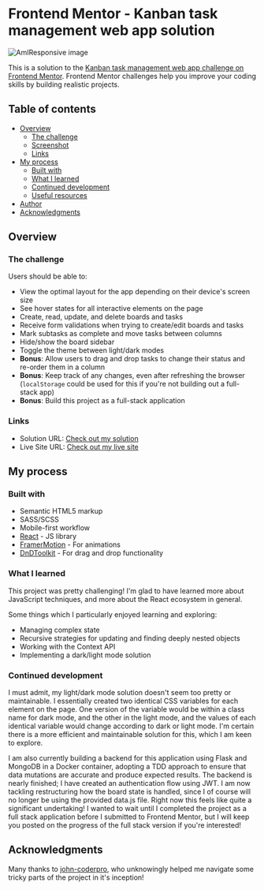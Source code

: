 # Frontend Mentor - Kanban task management web app solution

![AmIResponsive image](./docs/images/amiresponsive.png)

This is a solution to the [Kanban task management web app challenge on Frontend Mentor](https://www.frontendmentor.io/challenges/kanban-task-management-web-app-wgQLt-HlbB). Frontend Mentor challenges help you improve your coding skills by building realistic projects.

## Table of contents

- [Overview](#overview)
  - [The challenge](#the-challenge)
  - [Screenshot](#screenshot)
  - [Links](#links)
- [My process](#my-process)
  - [Built with](#built-with)
  - [What I learned](#what-i-learned)
  - [Continued development](#continued-development)
  - [Useful resources](#useful-resources)
- [Author](#author)
- [Acknowledgments](#acknowledgments)

## Overview

### The challenge

Users should be able to:

- View the optimal layout for the app depending on their device's screen size
- See hover states for all interactive elements on the page
- Create, read, update, and delete boards and tasks
- Receive form validations when trying to create/edit boards and tasks
- Mark subtasks as complete and move tasks between columns
- Hide/show the board sidebar
- Toggle the theme between light/dark modes
- **Bonus**: Allow users to drag and drop tasks to change their status and re-order them in a column
- **Bonus**: Keep track of any changes, even after refreshing the browser (`localStorage` could be used for this if you're not building out a full-stack app)
- **Bonus**: Build this project as a full-stack application

### Links

- Solution URL: [Check out my solution](https://github.com/OliverCadman/kanban_task_management)
- Live Site URL: [Check out my live site](https://olivercadman.github.io/kanban_task_management/)

## My process

### Built with

- Semantic HTML5 markup
- SASS/SCSS
- Mobile-first workflow
- [React](https://reactjs.org/) - JS library
- [FramerMotion](https://www.framer.com/motion/transition/) - For animations
- [DnDToolkit](https://dndkit.com/) - For drag and drop functionality

### What I learned

This project was pretty challenging! I'm glad to have learned more about JavaScript techniques, and more about the React ecosystem in general.

Some things which I particularly enjoyed learning and exploring:

- Managing complex state
- Recursive strategies for updating and finding deeply nested objects
- Working with the Context API
- Implementing a dark/light mode solution

### Continued development

I must admit, my light/dark mode solution doesn't seem too pretty or maintainable. I essentially created two identical CSS variables for each element on the page. One version of the variable would be within a class name for dark mode, and the other in the light mode, and the values of each identical variable would change according to dark or light mode. I'm certain there is a more efficient and maintainable solution for this, which I am keen to explore.

I am also currently building a backend for this application using Flask and MongoDB in a Docker container, adopting a TDD approach to ensure that data mutations are accurate and produce expected results. The backend is nearly finished; I have created an authentication flow using JWT. I am now tackling restructuring how the board state is handled, since I of course will no longer be using the provided data.js file. Right now this feels like quite a significant undertaking! I wanted to wait until I completed the project as a full stack application before I submitted to Frontend Mentor, but I will keep you posted on the progress of the full stack version if you're interested!



## Acknowledgments

Many thanks to [john-coderpro](https://github.com/john-coderpro), who unknowingly helped me navigate some tricky parts of the project in it's inception!
